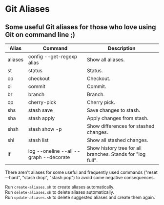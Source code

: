 # Git Aliases

## Some useful Git aliases for those who love using Git on command line ;)

Alias | Command | Description
--- | --- | ---
aliases | config --get-regexp alias | Show all aliases.
st | status | Status.
co | checkout | Checkout.
ci | commit | Commit.
br | branch | Branch.
cp | cherry-pick| Cherry pick.
shs | stash save | Save changes to stash.
sha | stash apply | Apply changes from stash.
shsh | stash show -p | Show differences for stashed changes.
shl | stash list | Show all stashed changes.
lf | log --oneline --all --graph --decorate | Show history tree for all branches. Stands for "log full".

There aren't aliases for some useful and frequently used commands ("reset --hard", "stash drop", "stash pop") to avoid some negative consequences.

Run `create-aliases.sh` to create aliases automatically.  
Run `delete-aliases.sh` to delete aliases automatically.  
Run `update-aliases.sh` to delete suggested aliases and create them again.
